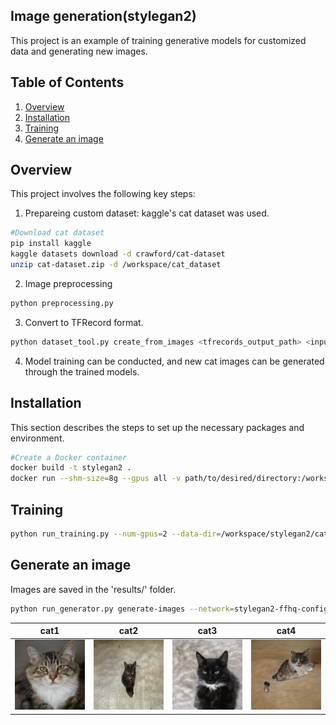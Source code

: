 ## Image generation(stylegan2)
This project is an example of training generative models for customized data and generating new images.

## Table of Contents
1. [Overview](#overview)
2. [Installation](#installation)
3. [Training](#training)
4. [Generate an image](#Generate-an-image)

## Overview
This project involves the following key steps:
1. Prepareing custom dataset: kaggle's cat dataset was used.
```bash
#Download cat dataset
pip install kaggle
kaggle datasets download -d crawford/cat-dataset
unzip cat-dataset.zip -d /workspace/cat_dataset
```

2. Image preprocessing
```bash
python preprocessing.py
```
3. Convert to TFRecord format.
```bash
python dataset_tool.py create_from_images <tfrecords_output_path> <input_images_path>
```
4. Model training can be conducted, and new cat images can be generated through the trained models.

## Installation
This section describes the steps to set up the necessary packages and environment.
```bash
#Create a Docker container
docker build -t stylegan2 .
docker run --shm-size=8g --gpus all -v path/to/desired/directory:/workspace -it --rm stylegan2
```

## Training
```bash
python run_training.py --num-gpus=2 --data-dir=/workspace/stylegan2/cat_dataset --config=config-f --dataset=tfrecord --total-kimg=2334
```

## Generate an image
Images are saved in the 'results/' folder.
```bash
python run_generator.py generate-images --network=stylegan2-ffhq-config-f.pkl --seeds=0-9 --truncation-psi=0.5
```

| cat1 | cat2 | cat3 | cat4 |
|-----------|-----------|-----------|-----------|
| ![Result](https://github.com/hanacho1/Image_generation/blob/main/results/00015-generate-images/seed0000.png) | ![Result](https://github.com/hanacho1/Image_generation/blob/main/results/00015-generate-images/seed0001.png) | ![Result](https://github.com/hanacho1/Image_generation/blob/main/results/00015-generate-images/seed0002.png) | ![Result](https://github.com/hanacho1/Image_generation/blob/main/results/00015-generate-images/seed0003.png) |


